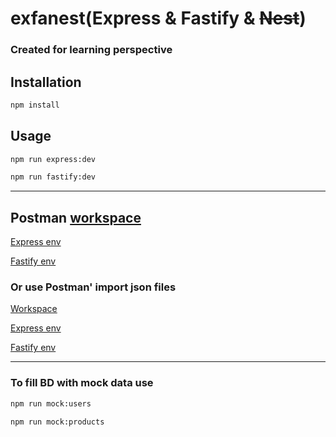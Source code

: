 # exfanest(Express & Fastify & ~~Nest~~)

### Created for learning perspective

## Installation

```bash
npm install
```

## Usage

```bash
npm run express:dev
```

```bash
npm run fastify:dev
```

---

## Postman [workspace](https://app.getpostman.com/join-team?invite_code=e8dd2bc39814080ea0f797980870e672&target_code=2dcd1081411dc044170042cdfa4b5409)

[Express env](https://go.postman.co/workspace/My-Workspace~12cf23ba-c208-4fa3-8d3d-4b40078992cc/environment/21971734-6f773816-ef96-4434-9249-c34c7b52b2b2)

[Fastify env](https://go.postman.co/workspace/My-Workspace~12cf23ba-c208-4fa3-8d3d-4b40078992cc/environment/21971734-6f773816-ef96-4434-9249-c34c7b52b2b2)

### Or use Postman' import json files

[Workspace](./BE%20learning.postman_collection.json)

[Express env](./Express.postman_environment.json)

[Fastify env](./Fastify.postman_environment.json)

---

### To fill BD with mock data use

```bash
npm run mock:users
```

```bash
npm run mock:products
```

